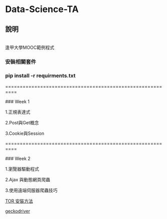 # Data-Science-TA
## 說明
<br>逢甲大學MOOC範例程式</br>
### 安裝相關套件
### pip install -r requirments.txt
<p>==========================================================</p>
### Week 1
<p>1.正規表達式</p>
<p>2.Post與Get概念</p>
<p>3.Cookie與Session</p>

<p>==========================================================</p>
### Week 2
<p>1.瀏覽器驅動程式</p>
<p>2.Ajax 與動態網頁爬蟲</p>
<p>3.使用遠端伺服器爬蟲技巧</p>
<p><a href="https://www.itread01.com/p/880078.html">TOR 安裝方法</a></p>
<p><a href="https://github.com/mozilla/geckodriver/releases">geckodriver</a></p>
